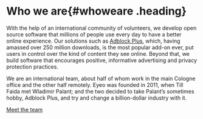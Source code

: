 <span>Who we are</span>{#whoweare .heading}
=================================

With the help of an international community of volunteers, we develop open source software that millions of people use every day to have a better online experience. Our solutions such as [Adblock Plus](https://adblockplus.org/), which, having amassed over 250 million downloads, is the most popular add-on ever, put users in control over the kind of content they see online. Beyond that, we build software that encourages positive, informative advertising and privacy protection practices.

We are an international team, about half of whom work in the main Cologne office and the other half remotely. Eyeo was founded in 2011, when Till Faida met Wladimir Palant; and the two decided to take Palant’s sometimes hobby, Adblock Plus, and try and change a billion-dollar industry with it.

[Meet the team](team)
